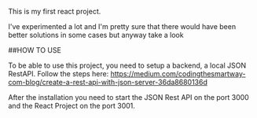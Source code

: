 This is my first react project.

I've experimented a lot and I'm pretty sure that there would have been better solutions in some cases but anyway take a look

##HOW TO USE

To be able to use this project, you need to setup a backend, a local JSON RestAPI.
Follow the steps here: https://medium.com/codingthesmartway-com-blog/create-a-rest-api-with-json-server-36da8680136d

After the installation you need to start the JSON Rest API on the port 3000 and the React Project on the port 3001.
